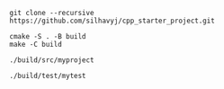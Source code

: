 ```
git clone --recursive https://github.com/silhavyj/cpp_starter_project.git
```

```
cmake -S . -B build
make -C build
```

```
./build/src/myproject
```

```
./build/test/mytest
```